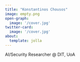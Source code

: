 ```yaml
---
title: "Konstantinos Chousos"
image: empty.png
open-graph:
  image: '/cover.jpg'
twitter-card:
  image: '/cover.jpg'
about:
  template: jolla
---
```

AI/Security Researcher @ DIT, UoA
